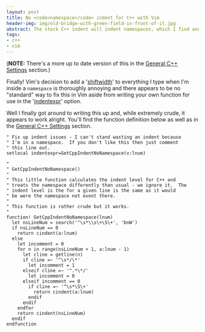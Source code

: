 ```yaml
---
layout: post
title: No <code>namespace</code> indent for C++ with Vim
header-img: img/old-bridge-with-green-field-in-front-of-it.jpg
abstract: The stock C++ indent will indent namespaces, which I find annoying, so this will avoid that indent.
tags:
- c++
- vim
---
```

(**NOTE:** There's a more up to date version of this in the [General C++ Settings](/vim/working-with-vim-and-cpp/general-cpp-settings/) section.)

Finally! Vim's decision to add a '[shiftwidth](http://vimdoc.sourceforge.net/htmldoc/options.html#'shiftwidth')' to everything I type when I'm inside a `namespace` is thoroughly annoying and there appears to be no "standard" way to fix this in Vim aside from writing your own function for use in the '[indentexpr](http://vimdoc.sourceforge.net/htmldoc/options.html#'indentexpr')' option.

Well I finally got around to writing this up and, while extremely crude, it appears to work alright. You'll find the function definition below as well as in the [General C++ Settings](/vim/working-with-vim-and-cpp/general-cpp-settings/) section.

``` vim
" Fix up indent issues - I can't stand wasting an indent because
" I'm in a namespace.  If you don't like this then just comment
" this line out.
setlocal indentexpr=GetCppIndentNoNamespace(v:lnum)

"
" GetCppIndentNoNamespace()
"
" This little function calculates the indent level for C++ and
" treats the namespace differently than usual - we ignore it.  The
" indent level is the for a given line is the same as it would
" be were the namespace not event there.
"
" This function is rather crude but it works.
"
function! GetCppIndentNoNamespace(lnum)
  let nsLineNum = search('^\s*\\s\+\S\+', 'bnW')
  if nsLineNum == 0
    return cindent(a:lnum)
  else
    let incomment = 0
    for n in range(nsLineNum + 1, a:lnum - 1)
      let cline = getline(n)
      if cline =~ '^\s*/\*'
        let incomment = 1
      elseif cline =~ '^.*\*/'
        let incomment = 0
      elseif incomment == 0
        if cline =~ '^\s*\S\+'
          return cindent(a:lnum)
        endif
      endif
    endfor
    return cindent(nsLineNum)
  endif
endfunction
```
